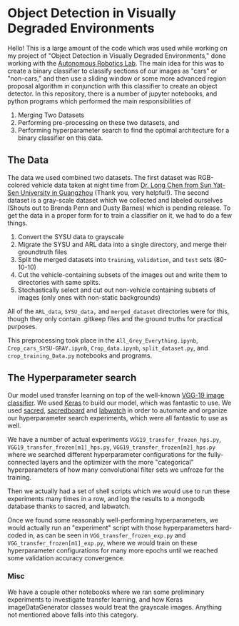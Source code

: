 # Object Detection in Visually Degraded Environments
Hello! This is a large amount of the code which was used while working on my project of "Object Detection in Visually Degraded Environments," done working with the [Autonomous Robotics Lab](http://www.autonomousrobotslab.com/). The main idea for this was to create a binary classifier to classify sections of our images as "cars" or "non-cars," and then use a sliding window or some more advanced region proposal algorithm in conjunction with this classifier to create an object detector. In this repository, there is a number of jupyter notebooks, and python programs which performed the main responsibilities of

1. Merging Two Datasets
2. Performing pre-processing on these two datasets, and
3. Performing hyperparameter search to find the optimal architecture for a binary classifier
   on this data.  


## The Data
The data we used combined two datasets. The first dataset was RGB-colored vehicle data taken at night time from
[Dr. Long Chen from Sun Yat-Sen University in Guangzhou](http://www.carlib.net/?page_id=35) (Thank you, very
helpful!). The second dataset is a gray-scale dataset which we collected and labeled ourselves
(Shouts out to Brenda Penn and Dusty Barnes) which is pending release. To get the data in a proper form for to train a classifier on it,
we had to do a few things.

1. Convert the SYSU data to grayscale
2. Migrate the SYSU and ARL data into a single directory, and merge their groundtruth files
3. Split the merged datasets into `training`, `validation`, and `test` sets (80-10-10)
4. Cut the vehicle-containing subsets of the images out and write them to directories with same splits.
5. Stochastically select and cut out non-vehicle containing subsets of images (only ones with non-static backgrounds)


All of the `ARL_data`,  `SYSU_data,` and `merged_dataset` directories were for this, though they only contain .gitkeep files and the ground truths for practical purposes.

This preprocessing took place in the `All_Grey_Everything.ipynb`, `Crop_cars_SYSU-GRAY.ipynb`, `Crop_data.ipynb`,
`split_dataset.py`, and `crop_training_Data.py` notebooks and programs.


## The Hyperparameter search
Our model used transfer learning on top of the well-known [VGG-19 image classifier](https://arxiv.org/pdf/1409.1556.pdf). We used [Keras](https://github.com/keras-team/keras/) to build our model, which was fantastic to use. We used [sacred](https://github.com/IDSIA/sacred), [sacredboard](https://github.com/chovanecm/sacredboard) and [labwatch](https://github.com/automl/labwatch) in order to automate and organize our hyperparameter search experiments, which were all fantastic to use as well.

We have a number of actual experiments `VGG19_transfer_frozen_hps.py`, `VGG19_transfer_frozen[m1]_hps.py`,
`VGG19_transfer_frozen[m2]_hps.py` where we searched different hyperparameter configurations for the
fully-connected layers and the optimizer with the more "categorical" hyperparameters of how many convolutional
filter sets we unfroze for the training.

Then we actually had a set of shell scripts which we would use to run these experiments many times in a row, and log the results to a mongodb database thanks to sacred, and labwatch.

Once we found some reasonably well-performing hyperparameters, we would actually run an "experiment" script with those hyperparameters hard-coded in, as can be seen in `VGG_transfer_frozen_exp.py` and `VGG_transfer_frozen[m1]_exp.py`, where we would train on these hyperparameter configurations for many more epochs until we reached some validation accuracy convergence.

### Misc
We have a couple other notebooks where we ran some preliminary experiments to investigate transfer learning, and how Keras imageDataGenerator classes would treat the grayscale images. Anything not mentioned above falls into this category.
